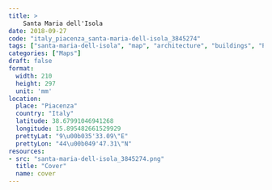 ```yaml
---
title: > 
    Santa Maria dell'Isola
date: 2018-09-27
code: "italy_piacenza_santa-maria-dell-isola_3845274"
tags: ["santa-maria-dell-isola", "map", "architecture", "buildings", "Piacenza", "Italy"]
categories: ["Maps"]
draft: false
format:
  width: 210
  height: 297
  unit: 'mm'
location:
  place: "Piacenza"
  country: "Italy"
  latitude: 38.67991046941268
  longitude: 15.895482661529929
  prettyLat: "9\u00b035'33.09\"E"
  prettyLon: "44\u00b049'47.31\"N"
resources:
- src: "santa-maria-dell-isola_3845274.png"
  title: "Cover"
  name: cover
---
```

